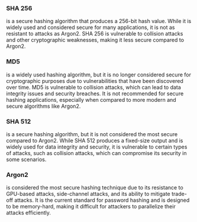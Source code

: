 ### SHA 256
is a secure hashing algorithm that produces a 256-bit hash value. While it is widely used and considered secure for many applications, it is not as resistant to attacks as Argon2. SHA 256 is vulnerable to collision attacks and other cryptographic weaknesses, making it less secure compared to Argon2.

### MD5
is a widely used hashing algorithm, but it is no longer considered secure for cryptographic purposes due to vulnerabilities that have been discovered over time. MD5 is vulnerable to collision attacks, which can lead to data integrity issues and security breaches. It is not recommended for secure hashing applications, especially when compared to more modern and secure algorithms like Argon2.

### SHA 512
is a secure hashing algorithm, but it is not considered the most secure compared to Argon2. While SHA 512 produces a fixed-size output and is widely used for data integrity and security, it is vulnerable to certain types of attacks, such as collision attacks, which can compromise its security in some scenarios.

### Argon2
is considered the most secure hashing technique due to its resistance to GPU-based attacks, side-channel attacks, and its ability to mitigate trade-off attacks. It is the current standard for password hashing and is designed to be memory-hard, making it difficult for attackers to parallelize their attacks efficiently.
